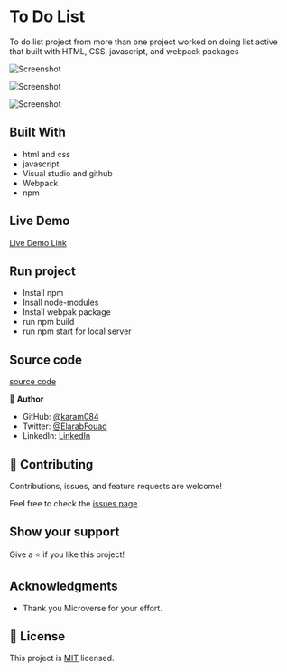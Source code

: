 # To Do List

To do list project from more than one project worked on doing list active that built with HTML, CSS, javascript, and webpack packages

![Screenshot](https://user-images.githubusercontent.com/77942746/178117679-4170f2a2-1ed3-4757-8a0d-3c15d8936653.png)

![Screenshot](https://user-images.githubusercontent.com/77942746/178117726-b3b7ca34-fc59-470e-90b4-913912117a47.png)

![Screenshot](https://user-images.githubusercontent.com/77942746/178117753-545eb314-31d7-460c-8ac0-44323dac915a.png)

## Built With

- html and css
- javascript
- Visual studio and github
- Webpack
- npm

## Live Demo

[Live Demo Link](https://karam084.github.io/ToDoList/src)

## Run project

- Install npm
- Insall node-modules
- Install webpak package
- run npm build
- run npm start for local server

## Source code

[source code](https://github.com/karam084/ToDoList)

👤 **Author**

- GitHub: [@karam084](https://github.com/karam084)
- Twitter: [@ElarabFouad](https://twitter.com/ElarabFouad)
- LinkedIn: [LinkedIn](https://www.linkedin.com/in/karam-fouad-179830214/)

## 🤝 Contributing

Contributions, issues, and feature requests are welcome!

Feel free to check the [issues page](../issues/).

## Show your support

Give a ⭐️ if you like this project!

## Acknowledgments

- Thank you Microverse for your effort.

## 📝 License

This project is [MIT](./MIT.md) licensed.
